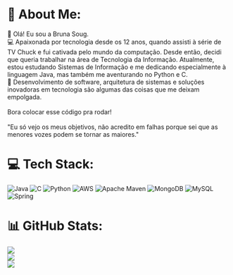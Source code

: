 # 💫 About Me:
👋 Olá! Eu sou a Bruna Soug.<br>💻 Apaixonada por tecnologia desde os 12 anos, quando assisti à série de TV Chuck e fui cativada pelo mundo da computação. Desde então, decidi que queria trabalhar na área de Tecnologia da Informação. Atualmente, estou estudando Sistemas de Informação e me dedicando especialmente à linguagem Java, mas também me aventurando no Python e C.<br>🚀 Desenvolvimento de software, arquitetura de sistemas e soluções inovadoras em tecnologia são algumas das coisas que me deixam empolgada.<br><br>Bora colocar esse código pra rodar!<br>
<br>"Eu só vejo os meus objetivos, não acredito em falhas
porque sei que as menores vozes podem se tornar as maiores."<br>


# 💻 Tech Stack:
![Java](https://img.shields.io/badge/java-%23ED8B00.svg?style=for-the-badge&logo=openjdk&logoColor=white) ![C](https://img.shields.io/badge/c-%2300599C.svg?style=for-the-badge&logo=c&logoColor=white) ![Python](https://img.shields.io/badge/python-3670A0?style=for-the-badge&logo=python&logoColor=ffdd54) ![AWS](https://img.shields.io/badge/AWS-%23FF9900.svg?style=for-the-badge&logo=amazon-aws&logoColor=white) ![Apache Maven](https://img.shields.io/badge/Apache%20Maven-C71A36?style=for-the-badge&logo=Apache%20Maven&logoColor=white) ![MongoDB](https://img.shields.io/badge/MongoDB-%234ea94b.svg?style=for-the-badge&logo=mongodb&logoColor=white) ![MySQL](https://img.shields.io/badge/mysql-%2300000f.svg?style=for-the-badge&logo=mysql&logoColor=white) ![Spring](https://img.shields.io/badge/spring-%2300000f.svg?style=for-the-badge&logo=spring&logoColor=white)
# 📊 GitHub Stats:
![](https://github-readme-stats.vercel.app/api?username=BrunaSoug&theme=tokyonight&hide_border=false&include_all_commits=true&count_private=true)<br/>
![](https://github-readme-streak-stats.herokuapp.com/?user=BrunaSoug&theme=tokyonight&hide_border=false)<br/>
![](https://github-readme-stats.vercel.app/api/top-langs/?username=BrunaSoug&theme=tokyonight&hide_border=false&include_all_commits=true&count_private=true&layout=compact)

<!-- Proudly created with GPRM ( https://gprm.itsvg.in ) -->
